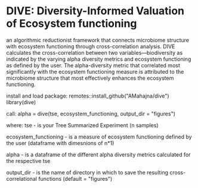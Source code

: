 # DIVE: Diversity-Informed Valuation of Ecosystem functioning
an algorithmic reductionist framework that connects microbiome structure with ecosystem functioning through cross-correlation analysis. 
DIVE calculates the cross-correlation between two variables—biodiversity as indicated by the varying alpha diversity metrics and ecosystem functioning
as defined by the user.
The alpha-diversity metric that correlated most significantly with the ecosystem functioning measure is attributed to the microbiome structure that most effectively
enhances the ecosystem functioning. 

install and load package: 
remotes::install_github("AMahajna/dive")
library(dive) 

call: 
alpha = dive(tse, ecosystem_functioning, output_dir = "figures")

where: 
tse - is your Tree Summarized Experiment (n samples) 

ecosystem_functioning - is a measure of ecosystem functioning defined by the user (dataframe with dimesnions of n*1) 

alpha - is a dataframe of the different alpha diversity metrics calculated for the respective tse 

output_dir - is the name of directory in which to save the resulting cross-correlational functions (default = "figures") 


